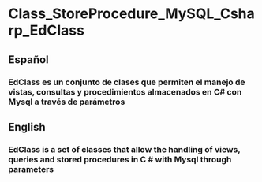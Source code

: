 # Class_StoreProcedure_MySQL_Csharp_EdClass
## Español
### EdClass es un conjunto de clases que permiten el manejo de vistas, consultas y procedimientos almacenados en C# con Mysql a través de parámetros 

## English

### EdClass is a set of classes that allow the handling of views, queries and stored procedures in C # with Mysql through parameters

